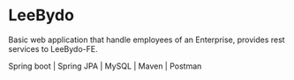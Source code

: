 # LeeBydo

Basic web application that handle employees of an Enterprise, provides rest services to LeeBydo-FE.

Spring boot | Spring JPA | MySQL | Maven | Postman
